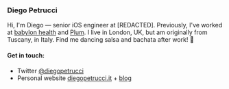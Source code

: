 ### Diego Petrucci

Hi, I'm Diego — senior iOS engineer at [REDACTED]. Previously, I've worked at [babylon health](https://www.babylonhealth.com) and [Plum](https://withplum.com). I live in London, UK, but am originally from Tuscany, in Italy. Find me dancing salsa and bachata after work! 💃

#### Get in touch:
* Twitter [@diegopetrucci](https://twitter.com/diegopetrucci)
* Personal website [diegopetrucci.it](http://www.diegopetrucci.it) + [blog](https://diegopetrucci.it/blog)
